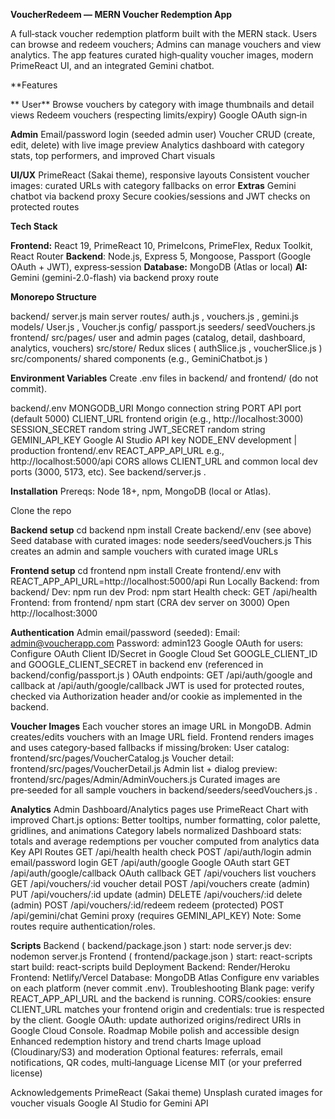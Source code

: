 **VoucherRedeem — MERN Voucher Redemption App**

A full‑stack voucher redemption platform built with the MERN stack. Users can browse and redeem vouchers; Admins can manage vouchers and view analytics. The app features curated high‑quality voucher images, modern PrimeReact UI, and an integrated Gemini chatbot.

**Features

  ** User**
Browse vouchers by category with image thumbnails and detail views
Redeem vouchers (respecting limits/expiry)
Google OAuth sign‑in

  **Admin**
Email/password login (seeded admin user)
Voucher CRUD (create, edit, delete) with live image preview
Analytics dashboard with category stats, top performers, and improved Chart visuals

  **UI/UX**
PrimeReact (Sakai theme), responsive layouts
Consistent voucher images: curated URLs with category fallbacks on error
  **Extras**
Gemini chatbot via backend proxy
Secure cookies/sessions and JWT checks on protected routes

**Tech Stack**

**Frontend:** React 19, PrimeReact 10, PrimeIcons, PrimeFlex, Redux Toolkit, React Router
**Backend**: Node.js, Express 5, Mongoose, Passport (Google OAuth + JWT), express‑session
**Database:** MongoDB (Atlas or local)
**AI:** Gemini (gemini-2.0-flash) via backend proxy route

**Monorepo Structure**

backend/
server.js
 main server
routes/ 
auth.js
, 
vouchers.js
, 
gemini.js
models/ 
User.js
, 
Voucher.js
config/ 
passport.js
seeders/ 
seedVouchers.js
frontend/
src/pages/ user and admin pages (catalog, detail, dashboard, analytics, vouchers)
src/store/ Redux slices (
authSlice.js
, 
voucherSlice.js
)
src/components/ shared components (e.g., 
GeminiChatbot.js
)

**Environment Variables**
Create .env files in backend/ and frontend/ (do not commit).

backend/.env
MONGODB_URI Mongo connection string
PORT API port (default 5000)
CLIENT_URL frontend origin (e.g., http://localhost:3000)
SESSION_SECRET random string
JWT_SECRET random string
GEMINI_API_KEY Google AI Studio API key
NODE_ENV development | production
frontend/.env
REACT_APP_API_URL e.g., http://localhost:5000/api
CORS allows CLIENT_URL and common local dev ports (3000, 5173, etc). See 
backend/server.js
.

**Installation**
Prereqs: Node 18+, npm, MongoDB (local or Atlas).

Clone the repo

**Backend setup**
cd backend
npm install
Create backend/.env (see above)
Seed database with curated images:
node seeders/seedVouchers.js
This creates an admin and sample vouchers with curated image URLs

**Frontend setup**
cd frontend
npm install
Create frontend/.env with REACT_APP_API_URL=http://localhost:5000/api
Run Locally
Backend: from backend/
Dev: npm run dev
Prod: npm start
Health check: GET /api/health
Frontend: from frontend/
npm start (CRA dev server on 3000)
Open http://localhost:3000

**Authentication**
Admin email/password (seeded):
Email: admin@voucherapp.com
Password: admin123
Google OAuth for users:
Configure OAuth Client ID/Secret in Google Cloud
Set GOOGLE_CLIENT_ID and GOOGLE_CLIENT_SECRET in backend env (referenced in 
backend/config/passport.js
)
OAuth endpoints: GET /api/auth/google and callback at /api/auth/google/callback
JWT is used for protected routes, checked via Authorization header and/or cookie as implemented in the backend.

**Voucher Images**
Each voucher stores an 
image
 URL in MongoDB.
Admin creates/edits vouchers with an Image URL field.
Frontend renders images and uses category‑based fallbacks if missing/broken:
User catalog: 
frontend/src/pages/VoucherCatalog.js
Voucher detail: 
frontend/src/pages/VoucherDetail.js
Admin list + dialog preview: 
frontend/src/pages/Admin/AdminVouchers.js
Curated images are pre‑seeded for all sample vouchers in 
backend/seeders/seedVouchers.js
.

**Analytics**
Admin Dashboard/Analytics pages use PrimeReact Chart with improved Chart.js options:
Better tooltips, number formatting, color palette, gridlines, and animations
Category labels normalized
Dashboard stats: totals and average redemptions per voucher computed from analytics data
Key API Routes
GET /api/health health check
POST /api/auth/login admin email/password login
GET /api/auth/google Google OAuth start
GET /api/auth/google/callback OAuth callback
GET /api/vouchers list vouchers
GET /api/vouchers/:id voucher detail
POST /api/vouchers create (admin)
PUT /api/vouchers/:id update (admin)
DELETE /api/vouchers/:id delete (admin)
POST /api/vouchers/:id/redeem redeem (protected)
POST /api/gemini/chat Gemini proxy (requires GEMINI_API_KEY)
Note: Some routes require authentication/roles.

**Scripts**
Backend (
backend/package.json
)
start: node server.js
dev: nodemon server.js
Frontend (
frontend/package.json
)
start: react-scripts start
build: react-scripts build
Deployment
Backend: Render/Heroku
Frontend: Netlify/Vercel
Database: MongoDB Atlas
Configure env variables on each platform (never commit .env).
Troubleshooting
Blank page: verify REACT_APP_API_URL and the backend is running.
CORS/cookies: ensure CLIENT_URL matches your frontend origin and credentials: true is respected by the client.
Google OAuth: update authorized origins/redirect URIs in Google Cloud Console.
Roadmap
Mobile polish and accessible design
Enhanced redemption history and trend charts
Image upload (Cloudinary/S3) and moderation
Optional features: referrals, email notifications, QR codes, multi‑language
License
MIT (or your preferred license)

Acknowledgements
PrimeReact (Sakai theme)
Unsplash curated images for voucher visuals
Google AI Studio for Gemini API
